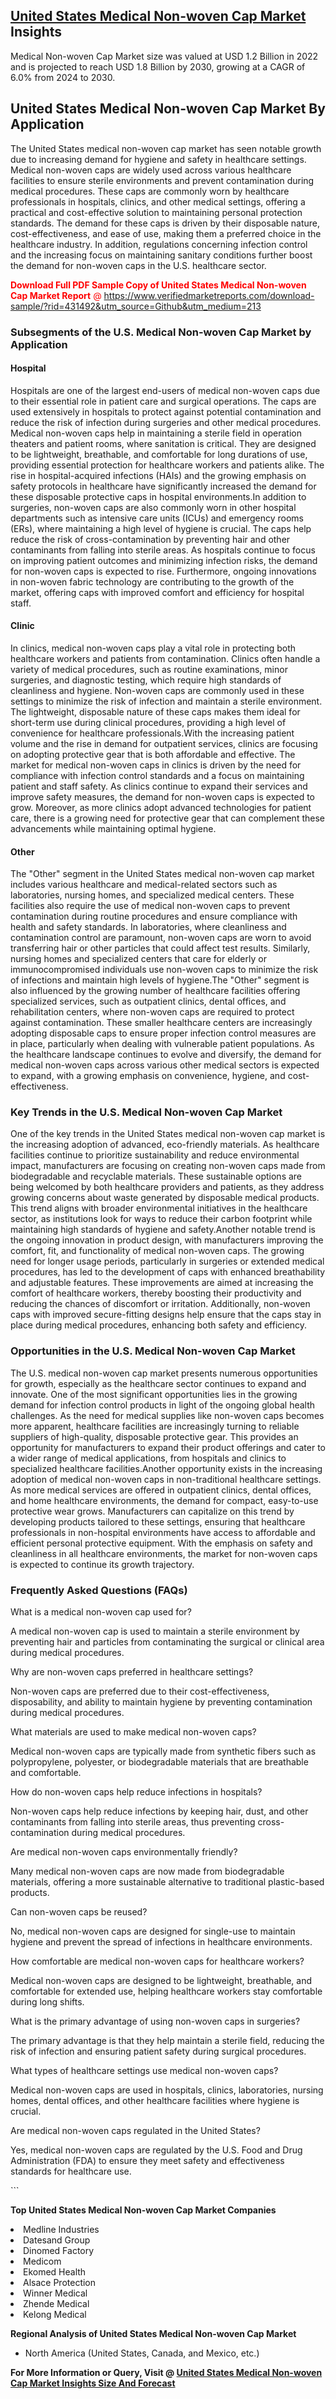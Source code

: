 <h2><a href="https://www.verifiedmarketreports.com/download-sample/?rid=431492&amp;utm_source=Github&amp;utm_medium=213" target="_blank">United States Medical Non-woven Cap Market</a> Insights</h2><p>Medical Non-woven Cap Market size was valued at USD 1.2 Billion in 2022 and is projected to reach USD 1.8 Billion by 2030, growing at a CAGR of 6.0% from 2024 to 2030.</p><p><h2>United States Medical Non-woven Cap Market By Application</h2><p>The United States medical non-woven cap market has seen notable growth due to increasing demand for hygiene and safety in healthcare settings. Medical non-woven caps are widely used across various healthcare facilities to ensure sterile environments and prevent contamination during medical procedures. These caps are commonly worn by healthcare professionals in hospitals, clinics, and other medical settings, offering a practical and cost-effective solution to maintaining personal protection standards. The demand for these caps is driven by their disposable nature, cost-effectiveness, and ease of use, making them a preferred choice in the healthcare industry. In addition, regulations concerning infection control and the increasing focus on maintaining sanitary conditions further boost the demand for non-woven caps in the U.S. healthcare sector.<p><span class=""><span style="color: #ff0000;"><strong>Download Full PDF Sample Copy of United States Medical Non-woven Cap Market Report</strong> @ </span><a href="https://www.verifiedmarketreports.com/download-sample/?rid=431492&amp;utm_source=Github&amp;utm_medium=213" target="_blank">https://www.verifiedmarketreports.com/download-sample/?rid=431492&amp;utm_source=Github&amp;utm_medium=213</a></span></p></p><h3>Subsegments of the U.S. Medical Non-woven Cap Market by Application</h3><h4>Hospital</h4><p>Hospitals are one of the largest end-users of medical non-woven caps due to their essential role in patient care and surgical operations. The caps are used extensively in hospitals to protect against potential contamination and reduce the risk of infection during surgeries and other medical procedures. Medical non-woven caps help in maintaining a sterile field in operation theaters and patient rooms, where sanitation is critical. They are designed to be lightweight, breathable, and comfortable for long durations of use, providing essential protection for healthcare workers and patients alike. The rise in hospital-acquired infections (HAIs) and the growing emphasis on safety protocols in healthcare have significantly increased the demand for these disposable protective caps in hospital environments.In addition to surgeries, non-woven caps are also commonly worn in other hospital departments such as intensive care units (ICUs) and emergency rooms (ERs), where maintaining a high level of hygiene is crucial. The caps help reduce the risk of cross-contamination by preventing hair and other contaminants from falling into sterile areas. As hospitals continue to focus on improving patient outcomes and minimizing infection risks, the demand for non-woven caps is expected to rise. Furthermore, ongoing innovations in non-woven fabric technology are contributing to the growth of the market, offering caps with improved comfort and efficiency for hospital staff.<h4>Clinic</h4><p>In clinics, medical non-woven caps play a vital role in protecting both healthcare workers and patients from contamination. Clinics often handle a variety of medical procedures, such as routine examinations, minor surgeries, and diagnostic testing, which require high standards of cleanliness and hygiene. Non-woven caps are commonly used in these settings to minimize the risk of infection and maintain a sterile environment. The lightweight, disposable nature of these caps makes them ideal for short-term use during clinical procedures, providing a high level of convenience for healthcare professionals.With the increasing patient volume and the rise in demand for outpatient services, clinics are focusing on adopting protective gear that is both affordable and effective. The market for medical non-woven caps in clinics is driven by the need for compliance with infection control standards and a focus on maintaining patient and staff safety. As clinics continue to expand their services and improve safety measures, the demand for non-woven caps is expected to grow. Moreover, as more clinics adopt advanced technologies for patient care, there is a growing need for protective gear that can complement these advancements while maintaining optimal hygiene.<h4>Other</h4><p>The "Other" segment in the United States medical non-woven cap market includes various healthcare and medical-related sectors such as laboratories, nursing homes, and specialized medical centers. These facilities also require the use of medical non-woven caps to prevent contamination during routine procedures and ensure compliance with health and safety standards. In laboratories, where cleanliness and contamination control are paramount, non-woven caps are worn to avoid transferring hair or other particles that could affect test results. Similarly, nursing homes and specialized centers that care for elderly or immunocompromised individuals use non-woven caps to minimize the risk of infections and maintain high levels of hygiene.The "Other" segment is also influenced by the growing number of healthcare facilities offering specialized services, such as outpatient clinics, dental offices, and rehabilitation centers, where non-woven caps are required to protect against contamination. These smaller healthcare centers are increasingly adopting disposable caps to ensure proper infection control measures are in place, particularly when dealing with vulnerable patient populations. As the healthcare landscape continues to evolve and diversify, the demand for medical non-woven caps across various other medical sectors is expected to expand, with a growing emphasis on convenience, hygiene, and cost-effectiveness.<h3>Key Trends in the U.S. Medical Non-woven Cap Market</h3><p>One of the key trends in the United States medical non-woven cap market is the increasing adoption of advanced, eco-friendly materials. As healthcare facilities continue to prioritize sustainability and reduce environmental impact, manufacturers are focusing on creating non-woven caps made from biodegradable and recyclable materials. These sustainable options are being welcomed by both healthcare providers and patients, as they address growing concerns about waste generated by disposable medical products. This trend aligns with broader environmental initiatives in the healthcare sector, as institutions look for ways to reduce their carbon footprint while maintaining high standards of hygiene and safety.Another notable trend is the ongoing innovation in product design, with manufacturers improving the comfort, fit, and functionality of medical non-woven caps. The growing need for longer usage periods, particularly in surgeries or extended medical procedures, has led to the development of caps with enhanced breathability and adjustable features. These improvements are aimed at increasing the comfort of healthcare workers, thereby boosting their productivity and reducing the chances of discomfort or irritation. Additionally, non-woven caps with improved secure-fitting designs help ensure that the caps stay in place during medical procedures, enhancing both safety and efficiency.<h3>Opportunities in the U.S. Medical Non-woven Cap Market</h3><p>The U.S. medical non-woven cap market presents numerous opportunities for growth, especially as the healthcare sector continues to expand and innovate. One of the most significant opportunities lies in the growing demand for infection control products in light of the ongoing global health challenges. As the need for medical supplies like non-woven caps becomes more apparent, healthcare facilities are increasingly turning to reliable suppliers of high-quality, disposable protective gear. This provides an opportunity for manufacturers to expand their product offerings and cater to a wider range of medical applications, from hospitals and clinics to specialized healthcare facilities.Another opportunity exists in the increasing adoption of medical non-woven caps in non-traditional healthcare settings. As more medical services are offered in outpatient clinics, dental offices, and home healthcare environments, the demand for compact, easy-to-use protective wear grows. Manufacturers can capitalize on this trend by developing products tailored to these settings, ensuring that healthcare professionals in non-hospital environments have access to affordable and efficient personal protective equipment. With the emphasis on safety and cleanliness in all healthcare environments, the market for non-woven caps is expected to continue its growth trajectory.<h3>Frequently Asked Questions (FAQs)</h3><p>What is a medical non-woven cap used for?</p><p>A medical non-woven cap is used to maintain a sterile environment by preventing hair and particles from contaminating the surgical or clinical area during medical procedures.</p><p>Why are non-woven caps preferred in healthcare settings?</p><p>Non-woven caps are preferred due to their cost-effectiveness, disposability, and ability to maintain hygiene by preventing contamination during medical procedures.</p><p>What materials are used to make medical non-woven caps?</p><p>Medical non-woven caps are typically made from synthetic fibers such as polypropylene, polyester, or biodegradable materials that are breathable and comfortable.</p><p>How do non-woven caps help reduce infections in hospitals?</p><p>Non-woven caps help reduce infections by keeping hair, dust, and other contaminants from falling into sterile areas, thus preventing cross-contamination during medical procedures.</p><p>Are medical non-woven caps environmentally friendly?</p><p>Many medical non-woven caps are now made from biodegradable materials, offering a more sustainable alternative to traditional plastic-based products.</p><p>Can non-woven caps be reused?</p><p>No, medical non-woven caps are designed for single-use to maintain hygiene and prevent the spread of infections in healthcare environments.</p><p>How comfortable are medical non-woven caps for healthcare workers?</p><p>Medical non-woven caps are designed to be lightweight, breathable, and comfortable for extended use, helping healthcare workers stay comfortable during long shifts.</p><p>What is the primary advantage of using non-woven caps in surgeries?</p><p>The primary advantage is that they help maintain a sterile field, reducing the risk of infection and ensuring patient safety during surgical procedures.</p><p>What types of healthcare settings use medical non-woven caps?</p><p>Medical non-woven caps are used in hospitals, clinics, laboratories, nursing homes, dental offices, and other healthcare facilities where hygiene is crucial.</p><p>Are medical non-woven caps regulated in the United States?</p><p>Yes, medical non-woven caps are regulated by the U.S. Food and Drug Administration (FDA) to ensure they meet safety and effectiveness standards for healthcare use.</p>```</p><p><strong>Top United States Medical Non-woven Cap Market Companies</strong></p><div data-test-id=""><p><li>Medline Industries</li><li> Datesand Group</li><li> Dinomed Factory</li><li> Medicom</li><li> Ekomed Health</li><li> Alsace Protection</li><li> Winner Medical</li><li> Zhende Medical</li><li> Kelong Medical</li></p><div><strong>Regional Analysis of&nbsp;United States Medical Non-woven Cap Market</strong></div><ul><li dir="ltr"><p dir="ltr">North America&nbsp;(United States, Canada, and Mexico, etc.)</p></li></ul><p><strong>For More Information or Query, Visit @&nbsp;</strong><strong><a href="https://www.verifiedmarketreports.com/product/medical-non-woven-cap-market/?utm_source=Github&amp;utm_medium=213" target="_blank">United States Medical Non-woven Cap Market Insights Size And Forecast</a></strong></p></div>
